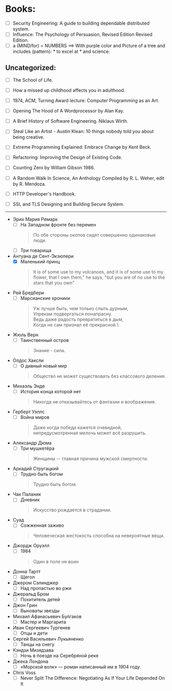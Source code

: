 # Books:

- [ ] Security Engineering: A guide to building dependable distributed system.
- [ ] Influence: The Psychology of Persuasion, Revised Edition Revised Edition.
- [ ] a (MIND/for) = NUMBERS ==> With purple color and Picture of a tree and includes (pattern): * to excel at * and science.

## Uncategorized:
- [ ] The School of Life.
- [ ] How a missed up childhood affects you in adulthood.
- [ ] 1974, ACM, Turning Award lecture: Computer Programming as an Art.
- [ ] Opening The Hood of A Wordprocessor by Alan Kay.
- [ ] A Brief History of Software Engineering. Niklaus Wirth.
- [ ] Steal Like an Artist - Austin Klean: 10 things nobody told you about being creative.
- [ ] Extreme Programming Explained: Embrace Change by Kent Beck.
- [ ] Refactoring: Improving the Design of Existing Code.
- [ ] Counting Zero by William Gibson 1986.
- [ ] A Random Walk In Science, An Anthology Compiled by R. L. Weher, edit by R. Mendoza.
- [ ] HTTP Developer's Handbook.
- [ ] SSL and TLS Designing and Building Secure System.


----------------------------


- Эрих Мария Ремарк
    - [ ] На Западном фронте без перемен
        > По обе стороны окопов сидят совершенно одинаковые люди.
    - [ ] Три товарища
- Антуана де Сент-Экзюпери
    - [x] Маленький принц
        > It is of some use to my volcanoes, and it is of some use to my flower, that I own them," he says, "but you are of no use to the stars that you own"
- Рей Бредбери
    - [ ] Марсианские хроники
        > Уж лучше быть, чем только слыть дурным,\
        > Упрекам подвергаться понапрасну.\
        > Ведь даже радость превратиться в дым,\
        > Когда не сам признал её прекрасной.\
- Жюль Верн
    - [ ] Таинственный остров
        > Знание - сила.
- Олдос Хаксли
    - [ ] О дивный новый мир
        > Общество не может существовать без классового деления.
- Михаэль Энде
    - [ ] История конца которой нет
        > Никогда не отказывайтесь от фантазии и воображения.
- Герберт Уэллс
    - [ ] Война миров
        > Даже когда победа кажется очевидной, непредусмотренная мелочь может всё разрушить.
- Александр Дюма
    - [ ] Три мушкетёра
        > Женщины -- главная причина мужской смертности.
- Аркадий Стругацкий
    - [ ] Трудно быть богом
        > Трудно быть богом.
- Чак Паланик
    - [ ] Дневник
        > Искусство рождается в страдании.
- Суад
    - [ ] Сожженная заживо
        > Человеческая жестокость способна на невероятные вещи.
- Джордж Оруэлл
    - [ ] 1984
        > Один в поле не воин
- Донна Тартт
    - [ ] Щегол 
- Джером Сэлинджер
    - [ ] Над пропастью во ржи
- Джеральд Бром
    - [ ] Похититель детей
- Джон Грин
    - [ ] Выноваты звезды
- Михаил Афанасьевич Булгаков
    - [ ] Мастер и Маргарита
- Иван Сергеевич Тургенев
    - [ ] Отцы и дети
- Сергей Васильевич Лукьяненко
    - [ ] Танцы на снегу
- Кэндзи Мизядзава
    - [ ] Ночь в поезде на Серебряной реке
- Джека Лондона
    - [ ] «Морской волк» — роман  написанный им в 1904 году.
- Chris Voss
    - [ ] Never Split The Difference: Negotiating As If Your Life Depended On It
